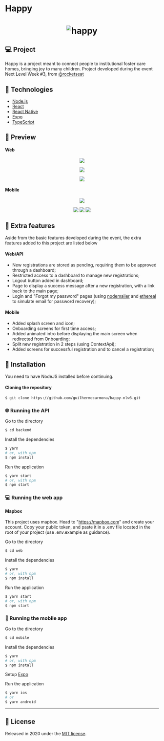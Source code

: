 # Happy

<h1 align="center" >
  <img alt="happy" title="happy" src="./.github/happy.png" />
</h1>

## 💻 Project

Happy is a project meant to connect people to institutional foster care homes, bringing joy to many children.
Project developed during the event Next Level Week #3, from [@rocketseat](https://github.com/rocketseat)

<h2 id="tecnologias"> 🚀 Technologies </h2>

- [Node.js](https://nodejs.org/en/)
- [React](https://reactjs.org)
- [React Native](https://facebook.github.io/react-native/)
- [Expo](https://expo.io/)
- [TypeScript](https://www.typescriptlang.org/)

## 🎨 Preview

#### Web

<p align="center"><img src=".github/web/details.gif?raw=true"/></p>
<p align="center"><img src=".github/web/landing.png?raw=true"/></p>
<p align="center"><img src=".github/web/success.png?raw=true"/></p>

#### Mobile

<p align="center"><img src=".github/mobile/mobile.gif?raw=true"/></p>
<p align="center"><img src=".github/mobile/onboarding.png?raw=true"/>
<img src=".github/mobile/main.png?raw=true"/>
<img src=".github/mobile/details.png?raw=true"/></p>

<h2 id="features-implementadas"> 🚧 Extra features </h2>

Aside from the basic features developed during the event, the extra features added to this project are listed below

#### Web/API
- New registrations are stored as pending, requiring them to be approved through a dashboard;
- Restricted access to a dashboard to manage new registrations;
- Logout button added in dashboard;
- Page to display a success message after a new registration, with a link back to the main page;
- Login and "Forgot my password" pages (using [nodemailer](https://nodemailer.com/) and [ethereal](https://ethereal.email/) to simulate email for password recovery);

#### Mobile
- Added splash screen and icon;
- Onboarding screens for first time access;
- Added animated intro before displaying the main screen when redirected from Onboarding;
- Split new registration in 2 steps (using ContextApi);
- Added screens for successful registration and to cancel a registration;

## :construction_worker: Installation

You need to have NodeJS installed before continuing.

#### Cloning the repository
```bash
$ git clone https://github.com/guilhermecarmona/happy-nlw3.git
```

### 🌐 Running the API

Go to the directory
```bash
$ cd backend
```

Install the dependencies

```bash
$ yarn
# or, with npm
$ npm install
```

Run the application

```bash
$ yarn start
# or, with npm
$ npm start
```

### 💻 Running the web app

#### Mapbox

This project uses mapbox. Head to "https://mapbox.com" and create your account. Copy your public token, and paste it in a .env file located in the root of your project (use .env.example as guidance).

Go to the directory

```bash
$ cd web
```
Install the dependencies

```bash
$ yarn
# or, with npm
$ npm install
```

Run the application

```bash
$ yarn start
# or, with npm
$ npm start
```

### 📱 Running the mobile app

Go to the directory

```bash
$ cd mobile
```
Install the dependencies

```bash
$ yarn
# or, with npm
$ npm install
```

Setup [Expo](https://docs.expo.io/get-started/installation/)

Run the application

```bash
$ yarn ios
# or
$ yarn android
```
---

## :closed_book: License

Released in 2020 under the [MIT license](https://github.com/guilhermecarmona/happy-nlw3/LICENSE).